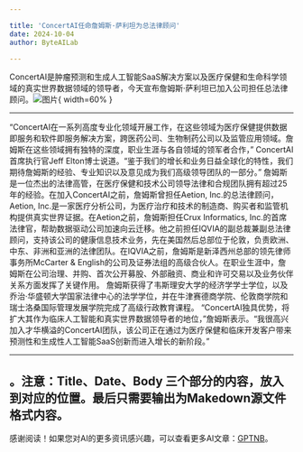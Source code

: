 ```yaml
---

title: 'ConcertAI任命詹姆斯·萨利坦为总法律顾问'
date: 2024-10-04
author: ByteAILab

---
```


ConcertAI是肿瘤预测和生成人工智能SaaS解决方案以及医疗保健和生命科学领域的真实世界数据领域的领导者，今天宣布詹姆斯·萨利坦已加入公司担任总法律顾问。![图片](https://ai-techpark.com/wp-content/uploads/2024/10/Concert-960x540.jpg){ width=60% }

---

“ConcertAI在一系列高度专业化领域开展工作，在这些领域为医疗保健提供数据即服务和软件即服务解决方案，跨医药公司、生物制药公司以及监管应用领域。詹姆斯在这些领域拥有独特的深度，职业生涯与各自领域的领军者合作，” ConcertAI首席执行官Jeff Elton博士说道。“鉴于我们的增长和业务日益全球化的特性，我们期待詹姆斯的经验、专业知识以及意见成为我们高级领导团队的一部分。”
詹姆斯是一位杰出的法律高管，在医疗保健和技术公司领导法律和合规团队拥有超过25年的经验。在加入ConcertAI之前，詹姆斯曾担任Aetion, Inc.的总法律顾问，Aetion, Inc.是一家医疗分析公司，为医疗治疗和技术的制造商、购买者和监管机构提供真实世界证据。在Aetion之前，詹姆斯担任Crux Informatics, Inc.的首席法律官，帮助数据驱动公司加速向云迁移。他之前担任IQVIA的副总裁兼副总法律顾问，支持该公司的健康信息技术业务，先在美国然后总部位于伦敦，负责欧洲、中东、非洲和亚洲的法律团队。在IQVIA之前，詹姆斯是新泽西州总部的领先律师事务所McCarter & English的公司及证券法组的高级合伙人。在职业生涯中，詹姆斯在公司治理、并购、首次公开募股、外部融资、商业和许可交易以及业务伙伴关系方面发挥了关键作用。
詹姆斯获得了韦斯理安大学的经济学学士学位，以及乔治·华盛顿大学国家法律中心的法学学位，并在牛津赛德商学院、伦敦商学院和瑞士洛桑国际管理发展学院完成了高级行政教育课程。
“ConcertAI独具优势，将扩大其作为临床人工智能和真实世界数据领导者的地位，”詹姆斯表示。“我很高兴加入才华横溢的ConcertAI团队，该公司正在通过为医疗保健和临床开发客户带来预测性和生成性人工智能SaaS创新而进入增长的新阶段。”

---

。注意：Title、Date、Body 三个部分的内容，放入到对应的位置。最后只需要输出为Makedown源文件格式内容。
---
感谢阅读！如果您对AI的更多资讯感兴趣，可以查看更多AI文章：[GPTNB](https://gptnb.com)。